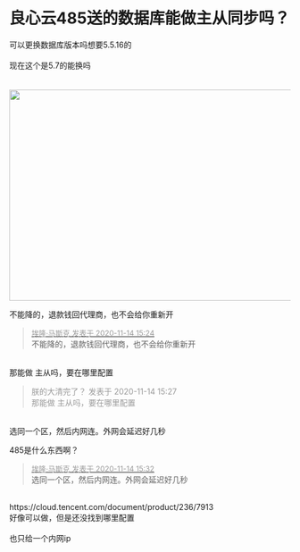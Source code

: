 # 良心云485送的数据库能做主从同步吗？


可以更换数据库版本吗想要5.5.16的<br />
<br />
现在这个是5.7的能换吗<br />
<br />
<br />
<img id="aimg_LVw76" onclick="zoom(this, this.src, 0, 0, 0)" class="zoom" width="600" height="378" src="https://i.loli.net/2020/11/14/29H817zdaOW5rIB.png" onmouseover="img_onmouseoverfunc(this)" onclick="zoom(this)" style="cursor:pointer" border="0" alt="" />

不能降的，退款钱回代理商，也不会给你重新开

<div class="quote"><blockquote><font size="2"><a href="https://www.hostloc.com/forum.php?mod=redirect&amp;goto=findpost&amp;pid=9453378&amp;ptid=766638" target="_blank"><font color="#999999">埃隆·马斯克 发表于 2020-11-14 15:24</font></a></font><br />
不能降的，退款钱回代理商，也不会给你重新开</blockquote></div><br />
那能做 主从吗，要在哪里配置 

<div class="quote"><blockquote><font color="#999999">朕的大清完了？ 发表于 2020-11-14 15:27</font><br />
<font color="#999999">那能做 主从吗，要在哪里配置</font></blockquote></div><br />
选同一个区，然后内网连。外网会延迟好几秒

485是什么东西啊？

<div class="quote"><blockquote><font size="2"><a href="https://www.hostloc.com/forum.php?mod=redirect&amp;goto=findpost&amp;pid=9453416&amp;ptid=766638" target="_blank"><font color="#999999">埃隆·马斯克 发表于 2020-11-14 15:32</font></a></font><br />
选同一个区，然后内网连。外网会延迟好几秒</blockquote></div><br />
https://cloud.tencent.com/document/product/236/7913<br />
好像可以做，但是还没找到哪里配置<br />
<br />
也只给一个内网ip&nbsp; &nbsp;<br />
<br />
<img id="aimg_DMCv5" onclick="zoom(this, this.src, 0, 0, 0)" class="zoom" src="https://dss3.bdstatic.com/70cFv8Sh_Q1YnxGkpoWK1HF6hhy/it/u=4229392927,15533618&amp;fm=26&amp;gp=0.jpg" onmouseover="img_onmouseoverfunc(this)" onload="thumbImg(this)" border="0" alt="" /> 
